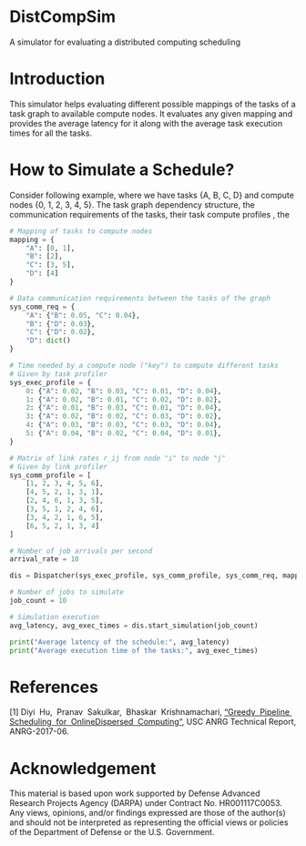 # DistCompSim
A simulator for evaluating a distributed computing scheduling

# Introduction
This simulator helps evaluating different possible mappings of the tasks of a task graph to available compute nodes. It evaluates any given mapping and provides the average latency for it along with the average task execution times for all the tasks.

# How to Simulate a Schedule?
Consider following example, where we have tasks {A, B, C, D} and compute nodes {0, 1, 2, 3, 4, 5}. The task graph dependency structure, the communication requirements of the tasks, their task compute profiles , the 

```python
# Mapping of tasks to compute nodes
mapping = {
    "A": [0, 1],
    "B": [2],
    "C": [3, 5],
    "D": [4]
}

# Data communication requirements between the tasks of the graph
sys_comm_req = {
    "A": {"B": 0.05, "C": 0.04},
    "B": {"D": 0.03},
    "C": {"D": 0.02},
    "D": dict()
}

# Time needed by a compute node ("key") to compute different tasks 
# Given by task profiler
sys_exec_profile = {
    0: {"A": 0.02, "B": 0.03, "C": 0.01, "D": 0.04},
    1: {"A": 0.02, "B": 0.01, "C": 0.02, "D": 0.02},
    2: {"A": 0.01, "B": 0.03, "C": 0.01, "D": 0.04},
    3: {"A": 0.02, "B": 0.02, "C": 0.03, "D": 0.02},
    4: {"A": 0.03, "B": 0.03, "C": 0.03, "D": 0.04},
    5: {"A": 0.04, "B": 0.02, "C": 0.04, "D": 0.01},
}

# Matrix of link rates r_ij from node "i" to node "j"
# Given by link profiler
sys_comm_profile = [
    [1, 2, 3, 4, 5, 6],
    [4, 5, 2, 1, 3, 1],
    [2, 4, 6, 1, 3, 5],
    [3, 5, 1, 2, 4, 6],
    [3, 4, 2, 1, 6, 5],
    [6, 5, 2, 1, 3, 4]
]

# Number of job arrivals per second
arrival_rate = 10

dis = Dispatcher(sys_exec_profile, sys_comm_profile, sys_comm_req, mapping, arrival_rate)

# Number of jobs to simulate
job_count = 10

# Simulation execution
avg_latency, avg_exec_times = dis.start_simulation(job_count)

print("Average latency of the schedule:", avg_latency)
print("Average execution time of the tasks:", avg_exec_times)
 ```

# References
[1] Diyi​ ​ Hu,​ ​ Pranav​ ​ Sakulkar,​ ​ Bhaskar​ ​ Krishnamachari, [“Greedy​ ​ Pipeline​ ​ Scheduling​ ​ for​ ​ Online​ ​ Dispersed​ ​ Computing“](http://anrg.usc.edu/www/papers/GreedyPipelineSchedulingForOnlineDispersedComputing_ANRGTechReport.pdf "ANRG Technical Report"), USC ANRG Technical Report, ANRG-2017-06. 

# Acknowledgement
This material is based upon work supported by Defense Advanced Research Projects Agency (DARPA) under Contract No. HR001117C0053. Any views, opinions, and/or findings expressed are those of the author(s) and should not be interpreted as representing the official views or policies of the Department of Defense or the U.S. Government.